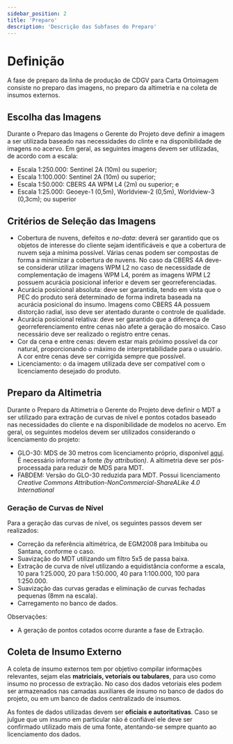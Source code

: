 ```yaml
---
sidebar_position: 2
title: 'Preparo'
description: 'Descrição das Subfases do Preparo'
---
```


# Definição

A fase de preparo da linha de produção de CDGV para Carta Ortoimagem consiste no preparo das imagens, no preparo da altimetria e na coleta de insumos externos.

## Escolha das Imagens

Durante o Preparo das Imagens o Gerente do Projeto deve definir a imagem a ser utilizada baseado nas necessidades do clinte e na disponibilidade de imagens no acervo. Em geral, as seguintes imagens devem ser utilizadas, de acordo com a escala:
* Escala 1:250.000: Sentinel 2A (10m) ou superior;
* Escala 1:100.000: Sentinel 2A (10m) ou superior;
* Escala 1:50.000: CBERS 4A WPM L4 (2m) ou superior; e
* Escala 1:25.000: Geoeye-1 (0,5m), Worldview-2 (0,5m), Worldview-3 (0,3cm); ou superior

## Critérios de Seleção das Imagens

* Cobertura de nuvens, defeitos e *no-data*: deverá ser garantido que os objetos de interesse do cliente sejam identificáveis e que a cobertura de nuvem seja a mínima possível. Várias cenas podem ser compostas de forma a minimizar a cobertura de nuvens. No caso da CBERS 4A deve-se considerar utilizar imagens WPM L2 no caso de necessidade de complementação de imagens WPM L4, porém as imagens WPM L2 possuem acurácia posicional inferior e devem ser georreferenciadas.
* Acurácia posicional absoluta: deve ser garantida, tendo em vista que o PEC do produto será determinado de forma indireta baseada na acurácia posicional do insumo. Imagens como CBERS 4A possuem distorção radial, isso deve ser atentado durante o controle de qualidade.
* Acurácia posicional relativa: deve ser garantido que a diferença de georreferenciamento entre cenas não afete a geração do mosaico. Caso necessário deve ser realizado o registro entre cenas.
* Cor da cena e entre cenas: devem estar mais próximo possível da cor natural, proporcionando o máximo de interpretabilidade para o usuário. A cor entre cenas deve ser corrigida sempre que possível.
* Licenciamento: o da imagem utilizada deve ser compatível com o licenciamento desejado do produto.

## Preparo da Altimetria

Durante o Preparo da Altimetria o Gerente do Projeto deve definir o MDT a ser utilizado para extração de curvas de nível e pontos cotados baseado nas necessidades do cliente e na disponibilidade de modelos no acervo. Em geral, os seguintes modelos devem ser utilizados considerando o licenciamento do projeto:
* GLO-30: MDS de 30 metros com licenciamento próprio, disponível [aqui](https://docs.sentinel-hub.com/api/latest/static/files/data/dem/resources/license/License-COPDEM-30.pdf). É necessário informar a fonte *(by attribution)*. A altimetria deve ser pós-processada para reduzir de MDS para MDT.
* FABDEM: Versão do GLO-30 reduzida para MDT. Possui licenciamento *Creative Commons Attribution-NonCommercial-ShareALike 4.0 International*

### Geração de Curvas de Nível

Para a geração das curvas de nível, os seguintes passos devem ser realizados:
* Correção da referência altimétrica, de EGM2008 para Imbituba ou Santana, conforme o caso.
* Suavização do MDT utilizando um filtro 5x5 de passa baixa.
* Extração de curva de nível utilizando a equidistância conforme a escala, 10 para 1:25.000, 20 para 1:50.000, 40 para 1:100.000, 100 para 1:250.000.
* Suavização das curvas geradas e eliminação de curvas fechadas pequenas (8mm na escala).
* Carregamento no banco de dados.

Observações:
* A geração de pontos cotados ocorre durante a fase de Extração.

## Coleta de Insumo Externo

A coleta de insumo externos tem por objetivo compilar informações relevantes, sejam elas **matriciais, vetoriais ou tabulares**, para uso como insumo no processo de extração. No caso dos dados vetoriais eles podem ser armazenados nas camadas auxiliares de insumo no banco de dados do projeto, ou em um banco de dados centralizado de insumos.

As fontes de dados utilizadas devem ser **oficiais e autoritativas**. Caso se julgue que um insumo em particular não é confiável ele deve ser confirmado utilizado mais de uma fonte, atentando-se sempre quanto ao licenciamento dos dados.